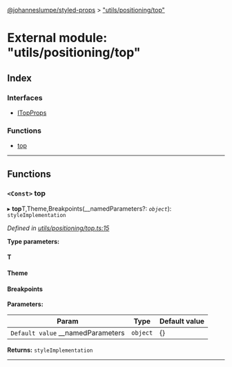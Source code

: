 [@johanneslumpe/styled-props](../README.md) > ["utils/positioning/top"](../modules/_utils_positioning_top_.md)

# External module: "utils/positioning/top"

## Index

### Interfaces

* [ITopProps](../interfaces/_utils_positioning_top_.itopprops.md)

### Functions

* [top](_utils_positioning_top_.md#top)

---

## Functions

<a id="top"></a>

### `<Const>` top

▸ **top**T,Theme,Breakpoints(__namedParameters?: *`object`*): `styleImplementation`

*Defined in [utils/positioning/top.ts:15](https://github.com/johanneslumpe/styled-props/blob/3abf398/src/utils/positioning/top.ts#L15)*

**Type parameters:**

#### T 
#### Theme 
#### Breakpoints 
**Parameters:**

| Param | Type | Default value |
| ------ | ------ | ------ |
| `Default value` __namedParameters | `object` |  {} |

**Returns:** `styleImplementation`

___

